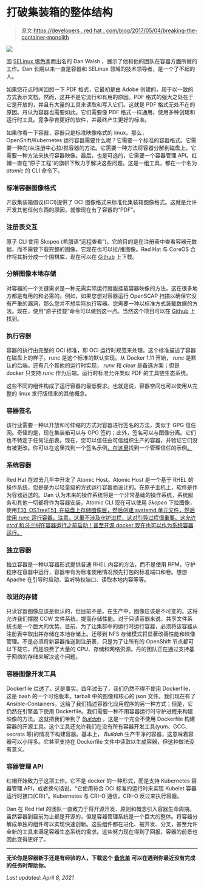 # 打破集装箱的整体结构

> 原文:[https://developers . red hat . com/blog/2017/05/04/breaking-the-container-monolith](https://developers.redhat.com/blog/2017/05/04/breaking-up-the-container-monolith)

![](../Images/4d4c60577c25fa2ff10782a5b1fbda75.png)

因 [SELinux 填色本](https://github.com/mairin/selinux-coloring-book)而出名的 Dan Walsh ，展示了他和他的团队在容器方面所做的工作。Dan 长期以来一直是容器和 SELinux 领域的技术领导者，是一个了不起的人。

如果您花点时间回想一下 PDF 格式，它最初是由 Adobe 创建的，用于以一致的方式表示文档。然而，这并不是它流行和有用的原因。PDF 格式的强大之处在于它是开放的，并且有大量的工具来读取和写入它们。这就是 PDF 格式无处不在的原因。丹认为容器也需要如此。它们需要像 PDF 格式一样通用，使用多种创建和运行时工具。竞争孕育更好的软件，并最终产生更好的标准。

如果你看一下容器，容器只是标准映像格式的 linux。那么，OpenShift/Kubernetes 运行容器需要什么呢？它需要一个标准的容器格式。它需要一种向/从注册中心拉/推容器的方法。它需要一种方法将容器分解到磁盘上。它需要一种方法来执行容器映像。最后，也是可选的，它需要一个容器管理 API。红帽一直在“原子工程”的旗帜下致力于解决这些问题。这是一组工具，都在一个名为 *atomic* 的 CLI 命令下。

### 标准容器图像格式

开放集装箱倡议(OCI)提供了 OCI 图像格式来标准化集装箱图像格式。这就是允许开发其他任何东西的原因，就像现在有了容器的“PDF”。

### 注册表交互

原子 CLI 使用 Skopeo (希腊语“远程查看”)。它的目的是在注册表中查看容器元数据，而不需要下载完整的图像。它现在也可以拉/推图像。Red Hat 与 CoreOS 合作将其拆分成一个围棋库，现在可以在 [Github](https://github.com/containers) 上下载。

### 分解图像本地存储

对容器的一个关键需求是一种无需实际运行就能挂载容器映像的方法。这在很多地方都是有用的和必需的。例如，如果您想对容器运行 OpenSCAP 扫描以确保它没有严重的漏洞，那么您并不想实际执行容器。您需要一种以标准方式装载数据的方法。现在，使用“原子挂载”命令可以做到这一点。当然这个项目可以在 [Github](https://github.com/containers/storage) 上找到。

### 执行容器

容器的执行由完整的 OCI 标准，即 OCI 运行时规范来处理。这个标准描述了容器在磁盘上的样子。runc 是这个标准的默认实现。从 Docker 1.11 开始， *runc* 是默认的后端。还有几个其他的运行时实现， *runv* 和 *clear* 是备选方案；但是 docker 只支持 *runc* 作为后端。运行时标准允许类似 PDF 的工具链生态系统。

这些不同的组件构成了运行容器的最低要求。也就是说，容器空间也可以使用从完整的 linux 发行版借来的其他概念。

### 容器签名

该行业需要一种以开放和可伸缩的方式对容器进行签名的方法，类似于 GPG 信任网。奇怪的是，现在集装箱可以与 GPG 签约；此外，签名可以与图像分离。它们也不特定于任何注册表。现在，您可以信任由可信组织生产的容器，并验证它们没有被更改。你可以在这里找到一个签名示例[，在这里](https://www.youtube.com/watch?v=0yoQu-YylwA)找到一个管理信任的示例[。](https://youtu.be/93-71phWiOg)

### 系统容器

Red Hat 在过去几年中开发了 Atomic Host。Atomic Host 是一个基于 RHEL 的操作系统，但是是为以轻量级的方式运行容器而设计的。在原子主机上，软件是作为容器运送的。Dan 认为未来的操作系统将是一个非常基础的操作系统，系统服务和其他一切都将作为容器安装。Atomic CLI 现在可以使用 *Skopeo* 下拉图像，使用[T3】OSTreeT5】在磁盘上存储图像层，然后创建 systemd 单元文件，然后使用 *runc* 运行容器。注意，这里不涉及守护进程，这对引导过程很重要。这允许 *etcd* 和*法兰绒*在容器运行之前启动！甚至开源 docker 现在也可以作为系统容器运行。](https://ostree.readthedocs.io/en/latest/)

### 独立容器

独立容器是一种以容器形式提供普通 RHEL 内容的方法，而不是使用 RPM。守护程序在容器中运行，容器带有为标准使用情况预先打包的标准端口和卷。想想 Apache 在引导时启动、监听特权端口、读取本地内容等等。

### 改进的存储

只读容器图像应该是默认的，但目前不是。在生产中，图像应该是不可变的。这将允许我们摆脱 COW 文件系统，提高存储性能。对于只读容器来说，共享文件系统也是一个巨大的优势。目前，为了让集群中的运行时运行容器，必须将该容器从注册表中取出并存储在本地存储上。迁移到 NFS 存储模式将显著改善性能和映像管理。不是必须将新容器推送到注册表，只是为了让所有的 OpenShift 节点都可以下载它，而是浪费了大量的 CPU、存储和网络资源。丹的团队正在通过支持基于网络的存储来解决这个问题。

### 容器图像开发工具

Dockerfile 烂透了。这是事实。四年过去了，我们仍然不得不使用 Dockerfile，这是 bash 的一个可怕版本。tarball 中的图像和核心的 json 文件。我们现在有了 Ansible-Containers，这给了我们描述容器化应用程序的另一种方式；但是，它仍然在引擎盖下使用 Dockerfile。我们需要一种不用容器运行时守护进程来构建映像的方法。这就把我们带到了 *[Buildah](https://github.com/projectatomic/buildah)* ，这是一个完全不使用 Dockerfile 构建容器的开源工具。这个工具还允许我们在没有所有容器开发工具(yum、GCC、secrets 等)的情况下构建容器。基本上， *Buildah* 生产干净的容器，这意味着容器可以小得多。它甚至支持在 Dockerfile 文件中读取以生成容器，但这种做法没有意义。

### 容器管理 API

红帽开始致力于这项工作。它不是 docker 的一种形式，而是支持 Kubernetes 容器管理 API，或者换句话说，“它使用符合 OCI 标准的运行时来实现 Kubelet 容器运行时接口(CRI)”。Kubernetes 与 CRI-O 通信，CRI-O 反过来执行容器。

Dan 在 Red Hat 的团队一直致力于将开源开发、原则和概念引入容器生命周期。虽然容器到目前为止都是开源的，但是容器管理系统是一个巨大的整体。将容器分解成单独的组件可以实现快速创新。这些组件都在进化、被开发、分叉，甚至允许全新的工具来满足容器生态系统的需求。这些努力现在得到了回报，容器的前景也因此变得更好了。

* * *

**无论你是容器新手还是有经验的人，下载这个** [**备忘单**](https://developers.redhat.com/promotions/docker-cheatsheet/) **可以在遇到你最近没有完成的任务时帮助你。**

*Last updated: April 8, 2021*